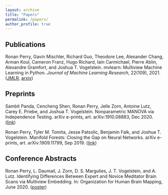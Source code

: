 ```yaml
---
layout: archive
title: "Papers"
permalink: /papers/
author_profile: true
---
```


## Publications

Ronan Perry, Gavin Mischler, Richard Guo, Theodore Lee, Alexander Chang, Arman Koul, Cameron Franz, Hugo Richard, Iain Carmichael, Pierre Ablin, Alexandre Gramfort, and Joshua T. Vogelstein. mvlearn: Multiview Machine Learning in Python. *Journal of Machine Learning Research*, 22(109), 2021. ([JMLR](https://www.jmlr.org/papers/v22/20-1370.html), [arxiv](https://arxiv.org/abs/2005.11890))


## Preprints

Sambit Panda, Cencheng Shen, Ronan Perry, Jelle Zorn, Antoine Lutz, Carey E. Priebe, and Joshua T. Vogelstein. Nonparametric MANOVA via Independence Testing. arXiv e-prints, art. arXiv:1910.08883, Dec 2020. ([link](https://arxiv.org/abs/1910.08883))

Ronan Perry, Tyler M. Tomita, Jesse Patsolic, Benjamin Falk, and Joshua T. Vogelstein. Manifold Forests: Closing the Gap on Neural Networks. arXiv e-prints, art. arXiv:1909.11799, Sep 2019. ([link](https://arxiv.org/abs/1909.11799))

## Conference Abstracts
Ronan Perry, L. Daumail, J. Zorn, D. S. Margulies, J. T. Vogelstein, and A. Lutz. Identifying Differences Between
Expert and Novice Meditator Brain Scans via Multiview Embedding. In: Organization for Human Brain Mapping, June 2020. ([poster](../files/ohbm2020_poster_rperry.pdf))
